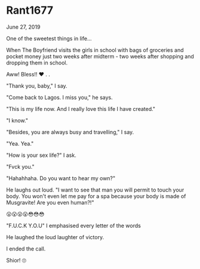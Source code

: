 # Rant1677


June 27, 2019

One of the sweetest things in life...

When The Boyfriend visits the girls in school with bags of groceries and pocket money just two weeks after midterm - two weeks after shopping and dropping them in school.

Aww! Bless!! ❤
.
.

"Thank you, baby," I say.

"Come back to Lagos. I miss you," he says. 

"This is my life now. And I really love this life I have created."

"I know."

"Besides, you are always busy and travelling," I say.

"Yea. Yea."

"How is your sex life?" I ask.

"Fvck you."

"Hahahhaha. Do you want to hear my own?"

He laughs out loud.
"I want to see that man you will permit to touch your body. You won't even let me pay for a spa because your body is made of Musgravite! Are you even human?!"

😮😮😮😮😳😳😳

"F.U.C.K Y.O.U" I emphasised every letter of the words  

He laughed the loud laughter of victory. 

I ended the call.

Shior! 🙄